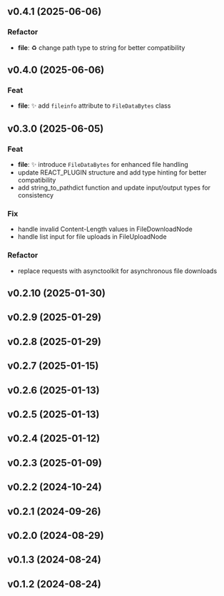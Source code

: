 ## v0.4.1 (2025-06-06)

### Refactor

- **file**: ♻️ change path type to string for better compatibility

## v0.4.0 (2025-06-06)

### Feat

- **file**: ✨ add `fileinfo` attribute to `FileDataBytes` class

## v0.3.0 (2025-06-05)

### Feat

- **file**: ✨ introduce `FileDataBytes` for enhanced file handling
- update REACT_PLUGIN structure and add type hinting for better compatibility
- add string_to_pathdict function and update input/output types for consistency

### Fix

- handle invalid Content-Length values in FileDownloadNode
- handle list input for file uploads in FileUploadNode

### Refactor

- replace requests with asynctoolkit for asynchronous file downloads

## v0.2.10 (2025-01-30)

## v0.2.9 (2025-01-29)

## v0.2.8 (2025-01-29)

## v0.2.7 (2025-01-15)

## v0.2.6 (2025-01-13)

## v0.2.5 (2025-01-13)

## v0.2.4 (2025-01-12)

## v0.2.3 (2025-01-09)

## v0.2.2 (2024-10-24)

## v0.2.1 (2024-09-26)

## v0.2.0 (2024-08-29)

## v0.1.3 (2024-08-24)

## v0.1.2 (2024-08-24)
